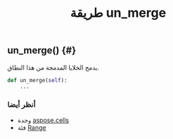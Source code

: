 ﻿---
title: طريقة un_merge
second_title: Aspose.Cells for Python via .NET API المراجع
description:
type: docs
weight: 200
url: /ar/python-net/aspose.cells/range/un_merge/
is_root: false
---
##  un_merge() {#}
يدمج الخلايا المدمجة من هذا النطاق.



```python
def un_merge(self):
    ...
```





###  أنظر أيضا
* وحدة [aspose.cells](../../)
* فئة [Range](/cells/ar/python-net/aspose.cells/range)
